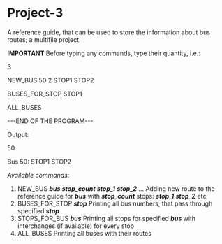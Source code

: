 # Project-3
A reference guide, that can be used to store the information about bus routes; a multifile project

**IMPORTANT** Before typing any commands, type their quantity, i.e.:

3

NEW_BUS 50 2 STOP1 STOP2 

BUSES_FOR_STOP STOP1 

ALL_BUSES 

---END OF THE PROGRAM---

Output:

50

Bus 50: STOP1 STOP2

*Available commands*:
1) NEW_BUS ***bus*** ***stop_count*** ***stop_1*** ***stop_2*** ... Adding new route to the reference guide for ***bus*** with ***stop_count*** stops: ***stop_1*** ***stop_2*** etc
2) BUSES_FOR_STOP ***stop*** Printing all bus numbers, that pass through specified ***stop***
3) STOPS_FOR_BUS ***bus*** Printing all stops for specified ***bus*** with interchanges (if available) for every stop
4) ALL_BUSES Printing all buses with their routes
